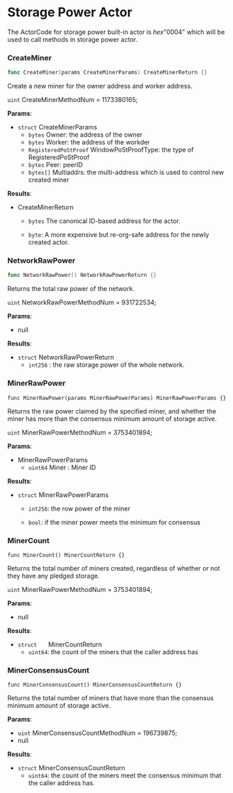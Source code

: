 # Storage Power Actor

The ActorCode for storage power built-in actor is *hex*"0004" which will be used to call methods in storage power actor.

### CreateMiner

```go
func CreateMiner(params CreateMinerParams) CreateMinerReturn {}
```

Create a new miner for the owner address and worker address.

`uint` CreateMinerMethodNum = 1173380165;

**Params**:

+ `struct` CreateMinerParams
  + `bytes` Owner: the address of the owner
  + `bytes` Worker: the address of the workder
  + `RegisteredPoStProof` WindowPoStProofType: the type of RegisteredPoStProof
  + `bytes` Peer: peerID
  + `bytes[]` Multiaddrs: the multi-address which is used to control new created miner

**Results**:

+ CreateMinerReturn

  + `bytes` The canonical ID-based address for the actor.

  + `byte`: A more expensive but re-org-safe address for the newly created actor.


### NetworkRawPower

```go
func NetworkRawPower() NetworkRawPowerReturn {}
```

Returns the total raw power of the network.

`uint`  NetworkRawPowerMethodNum = 931722534;

**Params**:

+ null

**Results**:

+ `struct` NetworkRawPowerReturn
  + `int256` : the raw storage power of the whole network.


### MinerRawPower

```
func MinerRawPower(params MinerRawPowerParams) MinerRawPowerParams {}
```

Returns the raw power claimed by the specified miner, and whether the miner has more than the consensus minimum amount of storage active.

`uint` MinerRawPowerMethodNum = 3753401894;

**Params**:

+ MinerRawPowerParams
  + `uint64` Miner : Miner ID

**Results**:

+ `struct` MinerRawPowerParams

  + `int256`: the row power of the miner

  + `bool`: if the miner power meets the minimum for consensus


### MinerCount

```
func MinerCount() MinerCountReturn {}
```

Returns the total number of miners created, regardless of whether or not they have any pledged storage.

`uint` MinerRawPowerMethodNum = 3753401894;

**Params**:

+ null

**Results**:

+ `struct	` MinerCountReturn
  + `uint64`: the count of the miners that the caller address has


### MinerConsensusCount

```
func MinerConsensusCount() MinerConsensusCountReturn {}
```

Returns the total number of miners that have more than the consensus minimum amount of storage active.

**Params**:

+ `uint`  MinerConsensusCountMethodNum = 196739875;
+ null

**Results**:

+ `struct` MinerConsensusCountReturn
  + `uint64`: the count of the miners meet the consensus minimum that the caller address has.


